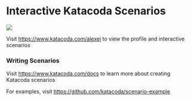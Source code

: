 # Interactive Katacoda Scenarios

[![](http://shields.katacoda.com/katacoda/alexei/count.svg)](https://www.katacoda.com/alexei "Get your profile on Katacoda.com")

Visit https://www.katacoda.com/alexei to view the profile and interactive scenarios

### Writing Scenarios
Visit https://www.katacoda.com/docs to learn more about creating Katacoda scenarios

For examples, visit https://github.com/katacoda/scenario-example
